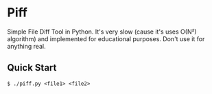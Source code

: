 # Piff

Simple File Diff Tool in Python. It's very slow (cause it's uses O(N²) algorithm) and implemented for educational purposes. Don't use it for anything real.

## Quick Start

```console
$ ./piff.py <file1> <file2>
```
